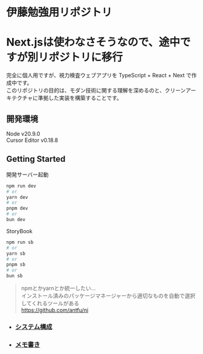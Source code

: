 # 伊藤勉強用リポジトリ
# Next.jsは使わなさそうなので、途中ですが別リポジトリに移行

完全に個人用ですが、視力検査ウェブアプリを TypeScript + React + Next で作成中です。  
このリポジトリの目的は、モダン技術に関する理解を深めるのと、クリーンアーキテクチャに準拠した実装を構築することです。

## 開発環境

Node v20.9.0  
Cursor Editor v0.18.8

## Getting Started

開発サーバー起動
```bash
npm run dev
# or
yarn dev
# or
pnpm dev
# or
bun dev
```
StoryBook
```bash
npm run sb
# or
yarn sb
# or
pnpm sb
# or
bun sb
```

> npmとかyarnとか統一したい...  
> インストール済みのパッケージマネージャーから適切なものを自動で選択してくれるツールがある  
> https://github.com/antfu/ni

* ### [システム構成](docs/systemConfiguration.md)
* ### [メモ書き](docs/memo.md)